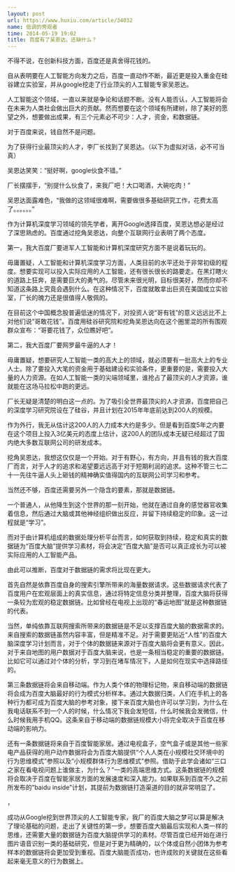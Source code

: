 ```yaml
---
layout: post
url: https://www.huxiu.com/article/34032
name: 低调的旁观者
time: 2014-05-19 19:02
title: 百度有了吴恩达，还缺什么？
---
```

不得不说，在创新科技方面，百度还是真舍得花钱的。

自从表明要在人工智能方向发力之后，百度一直动作不断，最近更是投入重金在硅谷建立实验室，并从google挖走了行业顶尖的人工智能专家吴恩达。

人工智能这个领域，一直以来就是争论和话题不断。没有人能否认，人工智能将会在未来为人类社会做出巨大的贡献。然而想要在这个领域有所建树，除了美好的愿望之外，想要做出成果，有三个元素必不可少：人才，资金，和数据链。

对于百度来说，钱自然不是问题。

为了获得行业最顶尖的人才，李厂长找到了吴恩达。（以下为虚拟对话，必不可当真）

吴恩达笑笑：“挺好啊，google伙食不错。”

厂长摆摆手，“别提什么伙食了，来我厂吧！大口喝酒，大碗吃肉！”

吴恩达面露难色，“我做的这领域很难啊，需要做很多基础研究工作，花费太高了。。。。。。”

作为计算机深度学习领域的领先学者，离开Google选择百度，吴恩达想必是经过了深思熟虑的。百度通过挖角吴恩达，向整个互联网行业表明了两个态度。

第一，我大百度厂要进军人工智能和计算机深度研究方面不是说着玩玩的。

毋庸置疑，人工智能和计算机深度学习方面，人类目前的水平还处于非常初级的程度。想要实现可以投入实际应用的人工智能，还有很长很长的路要走。在黑灯瞎火的道路上狂奔，是需要巨大的勇气的。尽管未来很光明，目标很美好，然而你却不知道这条路上究竟会遇到什么。在这种情况下，百度就敢拿出巨资在美国成立实验室，厂长的魄力还是很值得人敬佩的。

在目前这个中国概念股普遍低迷的情况下，对投资人说“哥有钱”的意义远远比不上对他们说“哥敢花钱”。百度用硅谷研究院和挖角吴恩达向在这个圈里混的所有围观群众宣布：“哥要花钱了，众位瞧好吧”。

第二，我大百度厂要网罗最牛逼的人才！

毋庸置疑，想要研究人工智能一类的高大上的领域，就必须要有一批高大上的专业人士。除了要投入大笔的资金用于基础建设和实验条件，更重要的是，需要投入大量的人力资源。在如人工智能一类的尖端领域里，谁抢占了最顶尖的人才资源，谁就能在这场马拉松中跑的更远。

厂长无疑是清楚的明白这一点的。为了吸引全世界最顶尖的人才资源，百度把自己的深度学习研究院设在了硅谷，并且计划在2015年年底前达到200人的规模。

作为外行，我无从估计这200人的人力成本大约是多少。但是看到百度5年之内要在这个项目上投入3亿美元的态度上估计，这200人的团队成本无疑已经超过了国内绝大多数互联网公司的研发成本。

挖角吴恩达，我想这仅仅是一个开始。对于有野心，有方向，并且有钱的我大百度厂而言，对于人才的追求和渴望要远远高于对于短期利润的追求。这种不管三七二十一先往牛逼人头上砸钱的精神确实值得国内的互联网公司学习和参考。

当然还不够，百度还需要另外一个隐含的要素，那就是数据链。

一个普通人，从他降生到这个世界的那一刻开始，他就在通过自身的感觉器官收集着信息，然后通过大脑或其他神经组织做出反应，并留下持续稳定的印象。这一过程就是“学习”。

而对于由计算机组成的数据处理分析平台而言，如何获取到持续，稳定和真实的数据链为“百度大脑”提供学习素材，将会决定“百度大脑”是否可以真正成长为可以被实际应用的人工智能产品。

由此可以推断，百度对于数据链的需求将比现在更大。

首先自然是依靠百度自身的搜索引擎所带来的海量数据请求。这些数据请求代表了百度用户在宏观层面上的真实信息，通过将特定信息分类并整理，百度大脑将获得一条较为宏观的稳定数据链。比如曾经在电视上出现的“春运地图”就是这种数据链的代表。

当然，单纯依靠互联网搜索所带来的数据链是不足以支撑百度大脑的数据需求的。来自搜索的数据链虽然内容丰富，但是精准不足。对于需要更贴近“人性”的百度大脑深度学习计划而言，对于个体的数据链来源对于百度大脑将会更有意义。因此，对于来自地图的用户数据对于百度大脑来说，也是一条相当稳定的重要的数据链。比如它可以通过对个体的分析，学习到在堵车情况下，人是如何在现实中选择路径的。

第三条数据链将会来自移动端。作为人类个体的物理标记物，来自移动端的数据链将会成为百度大脑最好的行为模式分析样本。通过大数据归类，人们在手机上的各种行为都可成为百度大脑的参考对象，接下来百度大脑也许可以学习到，为什么在我电话联系不到一个人的时候，什么情况下我会发短信，什么时候我会发微信，什么时候我用手机QQ。这条来自于移动端的数据链规模大小将完全取决于百度在移动端的影响力。

还有一条数据链将来自于百度智能家居。通过电视盒子，空气盒子或是其他一些家电产品获得的用户动作数据将会为百度大脑提供“个人人类在小规模社交环境中的行为思维模式”参照以及“小规模群体行为思维模式”参照。借助于此学会诸如“三口之家在看电视问题上谁做主，为什么？”一类的高端思维方式。这条数据链的规模将会取决于百度在智能家居方面的发展速度和深入能力。如果联系到百度不久之前所发布的“baidu inside”计划，其提前为数据链打造渠道的目的就非常明显了。

，

成功从Google挖到世界顶尖的人工智能专家，我厂的百度大脑之梦可以算是解决了理论基础的问题，走出了关键性的第一步。想要百度大脑最后实现和人类一样的思维，还需要大量的数据链为百度大脑提供学习的素材。尽管百度已经开始在进行图片语音识别一类的基础研究，但是对于更为精确的，以个体或自然小团体为参考样本的数据链将会更加受到重视。百度大脑能否成功，也许成败的关键就在这些看起来毫无意义的行为数据上。

